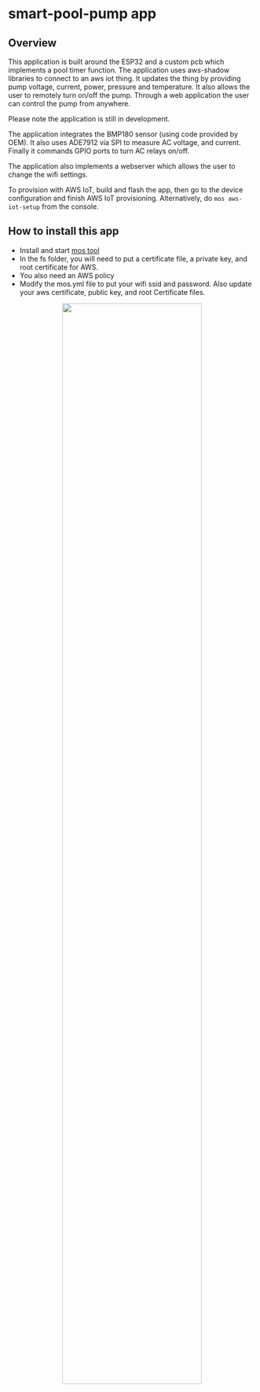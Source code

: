 # smart-pool-pump app

## Overview

This application is built around the ESP32 and a custom pcb which implements a pool timer function. The application uses 
aws-shadow libraries to connect to an aws iot thing. It updates the thing by providing pump voltage, current, power,
pressure and temperature. It also allows the user to remotely turn on/off the pump. 
Through a web application the user can control the pump from anywhere. 

Please note the application is still in development.

The application integrates the BMP180 sensor (using code provided by OEM).
It also uses ADE7912 via SPI to measure
AC voltage, and current. Finally it commands GPIO ports to turn AC relays on/off. 

The application also implements a webserver which allows the user
to change the wifi settings.

To provision with AWS IoT, build and flash the app, then go to the
device configuration and finish AWS IoT provisioning. Alternatively,
do `mos aws-iot-setup` from the console.

## How to install this app

- Install and start [mos tool](https://mongoose-os.com/software.html)
- In the fs folder, you will need to put a certificate file, a private key, and root certificate for AWS.
- You also need an AWS policy
- Modify the mos.yml file to put your wifi ssid and password. Also update your aws certificate, public key, and root Certificate files.

<p align="center">
  <img src="https://mongoose-os.com/images/app1.gif" width="75%">
</p>
